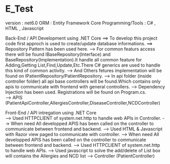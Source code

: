 # E_Test

version : net6.0
ORM : Entity Framework Core
Programming/Tools : C# , HTML , Javascript

Back-End / API Development using .NET Core
  ==> To develop this project code first approch is used to create/update database informations.
  ==> Repository Pattern has been used here.
        --> For common featurs access there will be found IBaseRepository(Interface) and BaseRepository(Implementation).It handle all common feature for Adding,Getting List,Find,Update,Etc.There C# generics are used to handle this kind of common activity.
        --> And Others fetures implementation will be found on IPatientRepository/PatientRepository.
        --> In api folder (inside controller folder) all api base controllers will be found.Which contains only apis to communicate with frontend with general controllers.
        --> Dependency Injection has been used. Registrations will be found on Program.cs.    
        --> APIS (PatientApiController,AllergiesController,DiseaseController,NCDController)
        
Front-End / API intregation using .NET Core  
  --> Used HTTPCLIENT of system.net.http to handle web APIs in Controller.
  --> When need All developped APIS has been called on the controller to communicate between frontend and backend.
  --> Used HTML & Javascript with Razor view paged to communicate with controller.
  --> When need All developped APIS has been called on the controller to communicate between frontend and backend.
  --> Used HTTPCLIENT of system.net.http to handle web APIs.
  --> Used javascript to solve the add/delete of List box will contains the Allergies and NCD list
  --> Controller (PatientController)

